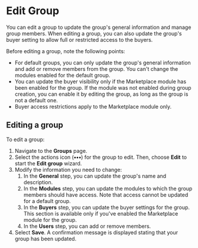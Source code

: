 # Edit Group

You can edit a group to update the group's general information and manage group members. When editing a group, you can also update the group's buyer setting to allow full or restricted access to the buyers.

Before editing a group, note the following points:

* For default groups, you can only update the group's general information and add or remove members from the group. You can't change the modules enabled for the default group.
* You can update the buyer visibility only if the Marketplace module has been enabled for the group. If the module was not enabled during group creation, you can enable it by editing the group, as long as the group is not a default one.
* &#x20;Buyer access restrictions apply to the Marketplace module only.

## Editing a group

To edit a group:

1. Navigate to the **Groups** page.
2. Select the actions icon (**•••**) for the group to edit. Then, choose **Edit** to start the **Edit group** wizard.
3. Modify the information you need to change:
   1. In the **General** step, you can update the group's name and description.
   2. In the **Modules** step, you can update the modules to which the group members should have access. Note that access cannot be updated for a default group.
   3. In the **Buyers** step, you can update the buyer settings for the group. This section is available only if you've enabled the Marketplace module for the group.
   4. In the **Users** step, you can add or remove members.&#x20;
4. Select **Save**. A confirmation message is displayed stating that your group has been updated.
